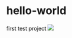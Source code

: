 # hello-world
first test project
<img src="https://render.githubusercontent.com/render/math?math=e^{i \ pi} = -1">

